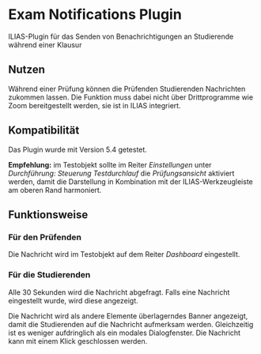 # Exam Notifications Plugin

ILIAS-Plugin für das Senden von Benachrichtigungen an Studierende während einer Klausur

## Nutzen

Während einer Prüfung können die Prüfenden Studierenden Nachrichten zukommen lassen. Die Funktion muss dabei nicht über Drittprogramme wie Zoom bereitgestellt werden, sie ist in ILIAS integriert.

## Kompatibilität

Das Plugin wurde mit Version 5.4 getestet.

**Empfehlung:** im Testobjekt sollte im Reiter _Einstellungen_ unter _Durchführung: Steuerung Testdurchlauf_ die _Prüfungsansicht_ aktiviert werden, damit die Darstellung in Kombination mit der ILIAS-Werkzeugleiste am oberen Rand harmoniert.

## Funktionsweise

### Für den Prüfenden
Die Nachricht wird im Testobjekt auf dem Reiter _Dashboard_ eingestellt.

### Für die Studierenden
Alle 30 Sekunden wird die Nachricht abgefragt. Falls eine Nachricht eingestellt wurde, wird diese angezeigt.

Die Nachricht wird als andere Elemente überlagerndes Banner angezeigt, damit die Studierenden auf die Nachricht aufmerksam werden. Gleichzeitig ist es weniger aufdringlich als ein modales Dialogfenster.
Die Nachricht kann mit einem Klick geschlossen werden.
